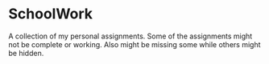 # SchoolWork
A collection of my personal assignments. Some of the assignments might not be complete or working. Also might be missing some while others might be hidden.
